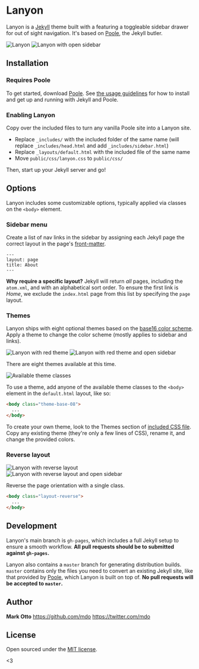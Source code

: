 # Lanyon

Lanyon is a [Jekyll](http://jekyllrb.com) theme built with a featuring a toggleable sidebar drawer for out of sight navigation. It's based on [Poole](https://github.com/poole/poole), the Jekyll butler.

![Lanyon](https://f.cloud.github.com/assets/98681/1819955/697ac4c8-70c0-11e3-8d34-403dac775329.png)
![Lanyon with open sidebar](https://f.cloud.github.com/assets/98681/1819956/697b6e5a-70c0-11e3-8fe9-b8098f9c61e5.png)


## Installation

### Requires Poole

To get started, download [Poole](https://github.com/poole/poole). See [the usage guidelines](https://github.com/poole/poole#usage) for how to install and get up and running with Jekyll and Poole.

### Enabling Lanyon

Copy over the included files to turn any vanilla Poole site into a Lanyon site.

- Replace `_includes/` with the included folder of the same name (will replace `_includes/head.html` and add `_includes/sidebar.html`)
- Replace `_layouts/default.html` with the included file of the same name
- Move `public/css/lanyon.css` to `public/css/`

Then, start up your Jekyll server and go!


## Options

Lanyon includes some customizable options, typically applied via classes on the `<body>` element.


### Sidebar menu

Create a list of nav links in the sidebar by assigning each Jekyll page the correct layout in the page's [front-matter](http://jekyllrb.com/docs/frontmatter/).

```
---
layout: page
title: About
---
```

**Why require a specific layout?** Jekyll will return *all* pages, including the `atom.xml`, and with an alphabetical sort order. To ensure the first link is *Home*, we exclude the `index.html` page from this list by specifying the `page` layout.


### Themes

Lanyon ships with eight optional themes based on the [base16 color scheme](https://github.com/chriskempson/base16). Apply a theme to change the color scheme (mostly applies to sidebar and links).

![Lanyon with red theme](https://f.cloud.github.com/assets/98681/1819959/6999645a-70c0-11e3-9086-c451f597ee70.png)
![Lanyon with red theme and open sidebar](https://f.cloud.github.com/assets/98681/1819960/699a181e-70c0-11e3-8696-a6a8f258824e.png)

There are eight themes available at this time.

![Available theme classes](https://f.cloud.github.com/assets/98681/1817044/e5b0ec06-6f68-11e3-83d7-acd1942797a1.png)

To use a theme, add anyone of the available theme classes to the `<body>` element in the `default.html` layout, like so:

```html
<body class="theme-base-08">
  ...
</body>
```

To create your own theme, look to the Themes section of [included CSS file](https://github.com/poole/lanyon/blob/master/public/css/lanyon.css). Copy any existing theme (they're only a few lines of CSS), rename it, and change the provided colors.


### Reverse layout

![Lanyon with reverse layout](https://f.cloud.github.com/assets/98681/1819958/698cbe1c-70c0-11e3-861d-a7a2fdc34823.png)
![Lanyon with reverse layout and open sidebar](https://f.cloud.github.com/assets/98681/1819957/698c2d08-70c0-11e3-88c7-6b8e1618b363.png)

Reverse the page orientation with a single class.

```html
<body class="layout-reverse">
  ...
</body>
```


## Development

Lanyon's main branch is `gh-pages`, which includes a full Jekyll setup to ensure a smooth workflow. **All pull requests should be to submitted against `gh-pages`.**

Lanyon also contains a `master` branch for generating distribution builds. `master` contains only the files you need to convert an existing Jekyll site, like that provided by [Poole](https://github.com/poole/poole), which Lanyon is built on top of. **No pull requests will be accepted to `master`.**


## Author

**Mark Otto**
<https://github.com/mdo>
<https://twitter.com/mdo>


## License

Open sourced under the [MIT license](LICENSE.md).

<3
